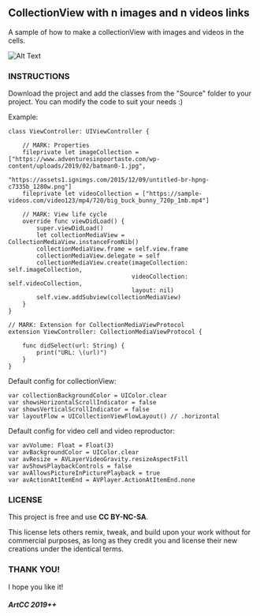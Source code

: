 ## CollectionView with n images and n videos links

A sample of how to make a collectionView with images and videos in the cells.

![Alt Text](https://media.giphy.com/media/vFKqnCdLPNOKc/giphy.gif)

### INSTRUCTIONS

Download the project and add the classes from the "Source" folder to your project. You can modify the code to suit your needs :)

Example:

```
class ViewController: UIViewController {
    
    // MARK: Properties
    fileprivate let imageCollection = ["https://www.adventuresinpoortaste.com/wp-content/uploads/2019/02/batman0-1.jpg",
                                       "https://assets1.ignimgs.com/2015/12/09/untitled-br-hpng-c7335b_1280w.png"]
    fileprivate let videoCollection = ["https://sample-videos.com/video123/mp4/720/big_buck_bunny_720p_1mb.mp4"]
    
    // MARK: View life cycle
    override func viewDidLoad() {
        super.viewDidLoad()
        let collectionMediaView = CollectionMediaView.instanceFromNib()
        collectionMediaView.frame = self.view.frame
        collectionMediaView.delegate = self
        collectionMediaView.create(imageCollection: self.imageCollection,
                                   videoCollection: self.videoCollection,
                                   layout: nil)
        self.view.addSubview(collectionMediaView)
    }
}

// MARK: Extension for CollectionMediaViewProtocol
extension ViewController: CollectionMediaViewProtocol {
    
    func didSelect(url: String) {
        print("URL: \(url)")
    }
}
```

Default config for collectionView:

```
var collectionBackgroundColor = UIColor.clear
var showsHorizontalScrollIndicator = false
var showsVerticalScrollIndicator = false
var layoutFlow = UICollectionViewFlowLayout() // .horizontal
```

Default config for video cell and video reproductor:

```
var avVolume: Float = Float(3)
var avBackgroundColor = UIColor.clear
var avResize = AVLayerVideoGravity.resizeAspectFill
var avShowsPlaybackControls = false
var avAllowsPictureInPicturePlayback = true
var avActionAtItemEnd = AVPlayer.ActionAtItemEnd.none
```

### LICENSE

This project is free and use <b>CC BY-NC-SA</b>.

This license lets others remix, tweak, and build upon your work without for commercial purposes, as long as they credit you and license their new creations under the identical terms.

### THANK YOU!

I hope you like it!

##### ArtCC 2019++